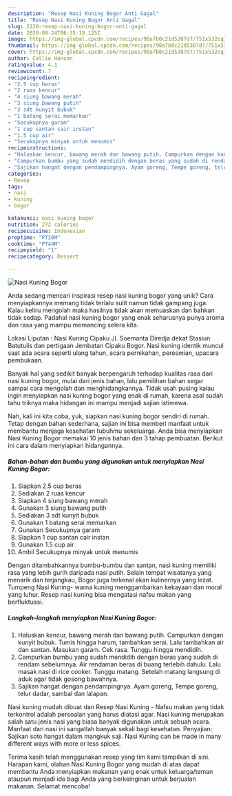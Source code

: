 ```yaml
---
description: "Resep Nasi Kuning Bogor Anti Gagal"
title: "Resep Nasi Kuning Bogor Anti Gagal"
slug: 2220-resep-nasi-kuning-bogor-anti-gagal
date: 2020-09-24T06:35:19.125Z
image: https://img-global.cpcdn.com/recipes/90a7b0c21d5387d7/751x532cq70/nasi-kuning-bogor-foto-resep-utama.jpg
thumbnail: https://img-global.cpcdn.com/recipes/90a7b0c21d5387d7/751x532cq70/nasi-kuning-bogor-foto-resep-utama.jpg
cover: https://img-global.cpcdn.com/recipes/90a7b0c21d5387d7/751x532cq70/nasi-kuning-bogor-foto-resep-utama.jpg
author: Callie Hanson
ratingvalue: 4.1
reviewcount: 7
recipeingredient:
- "2.5 cup beras"
- "2 ruas kencur"
- "4 siung bawang merah"
- "3 siung bawang putih"
- "3 sdt kunyit bubuk"
- "1 batang serai memarkan"
- "Secukupnya garam"
- "1 cup santan cair instan"
- "1.5 cup air"
- "Secukupnya minyak untuk menumis"
recipeinstructions:
- "Haluskan kencur, bawang merah dan bawang putih. Campurkan dengan kunyit bubuk. Tumis hingga harum, tambahkan serai. Lalu tambahkan air dan santan. Masukan garam. Cek rasa. Tunggu hingga mendidih."
- "Campurkan bumbu yang sudah mendidih dengan beras yang sudah di rendam sebelumnya. Air rendaman beras di buang terlebih dahulu. Lalu masak nasi di rice cooker. Tunggu matang. Setelah matang langsung di aduk agar tidak gosong bawahnya."
- "Sajikan hangat dengan pendampingnya. Ayam goreng, Tempe goreng, telur dadar, sambal dan lalapan."
categories:
- Resep
tags:
- nasi
- kuning
- bogor

katakunci: nasi kuning bogor 
nutrition: 272 calories
recipecuisine: Indonesian
preptime: "PT26M"
cooktime: "PT44M"
recipeyield: "1"
recipecategory: Dessert

---
```



![Nasi Kuning Bogor](https://img-global.cpcdn.com/recipes/90a7b0c21d5387d7/751x532cq70/nasi-kuning-bogor-foto-resep-utama.jpg)

Anda sedang mencari inspirasi resep nasi kuning bogor yang unik? Cara menyiapkannya memang tidak terlalu sulit namun tidak gampang juga. Kalau keliru mengolah maka hasilnya tidak akan memuaskan dan bahkan tidak sedap. Padahal nasi kuning bogor yang enak seharusnya punya aroma dan rasa yang mampu memancing selera kita.

Lokasi Liputan : Nasi Kuning Cipaku Jl. Soemanta Diredja dekat Stasiun Batutulis dan pertigaan Jembatan Cipaku Bogor. Nasi kuning identik muncul saat ada acara seperti ulang tahun, acara pernikahan, peresmian, upacara pembukaan.

Banyak hal yang sedikit banyak berpengaruh terhadap kualitas rasa dari nasi kuning bogor, mulai dari jenis bahan, lalu pemilihan bahan segar sampai cara mengolah dan menghidangkannya. Tidak usah pusing kalau ingin menyiapkan nasi kuning bogor yang enak di rumah, karena asal sudah tahu triknya maka hidangan ini mampu menjadi sajian istimewa.


Nah, kali ini kita coba, yuk, siapkan nasi kuning bogor sendiri di rumah. Tetap dengan bahan sederhana, sajian ini bisa memberi manfaat untuk membantu menjaga kesehatan tubuhmu sekeluarga. Anda bisa menyiapkan Nasi Kuning Bogor memakai 10 jenis bahan dan 3 tahap pembuatan. Berikut ini cara dalam menyiapkan hidangannya.

<!--inarticleads1-->

##### Bahan-bahan dan bumbu yang digunakan untuk menyiapkan Nasi Kuning Bogor:

1. Siapkan 2.5 cup beras
1. Sediakan 2 ruas kencur
1. Siapkan 4 siung bawang merah
1. Gunakan 3 siung bawang putih
1. Sediakan 3 sdt kunyit bubuk
1. Gunakan 1 batang serai memarkan
1. Gunakan Secukupnya garam
1. Siapkan 1 cup santan cair instan
1. Gunakan 1.5 cup air
1. Ambil Secukupnya minyak untuk menumis


Dengan ditambahkannya bumbu-bumbu dan santan, nasi kuning memiliki rasa yang lebih gurih daripada nasi putih. Selain tempat wisatanya yang menarik dan terjangkau, Bogor juga terkenal akan kulinernya yang lezat. Tumpeng Nasi Kuning- warna kuning menggambarkan kekayaan dan moral yang luhur. Resep nasi kuning bisa mengatasi nafsu makan yang berfluktuasi. 

<!--inarticleads2-->

##### Langkah-langkah menyiapkan Nasi Kuning Bogor:

1. Haluskan kencur, bawang merah dan bawang putih. Campurkan dengan kunyit bubuk. Tumis hingga harum, tambahkan serai. Lalu tambahkan air dan santan. Masukan garam. Cek rasa. Tunggu hingga mendidih.
1. Campurkan bumbu yang sudah mendidih dengan beras yang sudah di rendam sebelumnya. Air rendaman beras di buang terlebih dahulu. Lalu masak nasi di rice cooker. Tunggu matang. Setelah matang langsung di aduk agar tidak gosong bawahnya.
1. Sajikan hangat dengan pendampingnya. Ayam goreng, Tempe goreng, telur dadar, sambal dan lalapan.


Nasi kuning mudah dibuat dan Resep Nasi Kuning - Nafsu makan yang tidak terkontrol adalah persoalan yang harus diatasi agar. Nasi kuning merupakan salah satu jenis nasi yang biasa banyak digunakan untuk sebuah acara. Manfaat dari nasi ini sangatlah banyak sekali bagi kesehatan. Penyajian: Sajikan soto hangat dalam mangkuk saji. Nasi Kuning can be made in many different ways with more or less spices. 

Terima kasih telah menggunakan resep yang tim kami tampilkan di sini. Harapan kami, olahan Nasi Kuning Bogor yang mudah di atas dapat membantu Anda menyiapkan makanan yang enak untuk keluarga/teman ataupun menjadi ide bagi Anda yang berkeinginan untuk berjualan makanan. Selamat mencoba!
